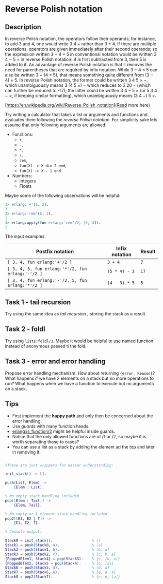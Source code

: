 # Reverse Polish notation

## Description

In reverse Polish notation, the operators follow their operands; for instance, to add 3 and 4, one would write 3 4 + rather than 3 + 4. If there are multiple operations, operators are given immediately after their second operands; so the expression written 3 − 4 + 5 in conventional notation would be written 3 4 − 5 + in reverse Polish notation: 4 is first subtracted from 3, then 5 is added to it. An advantage of reverse Polish notation is that it removes the need for parentheses that are required by infix notation. While 3 − 4 × 5 can also be written 3 − (4 × 5), that means something quite different from (3 − 4) × 5. In reverse Polish notation, the former could be written 3 4 5 × −, which unambiguously means 3 (4 5 ×) − which reduces to 3 20 − (which can further be reduced to -17); the latter could be written 3 4 − 5 × (or 5 3 4 − ×, if keeping similar formatting), which unambiguously means (3 4 −) 5 ×.

[https://en.wikipedia.org/wiki/Reverse_Polish_notation](Read more here)

Try writing a calculator that takes a list or arguments and functions and evaluates them following the _reverse Polish notation_.
For simplicity sake lets assume that only following arguments are allowed:
 - Functions:
   - `+`, 
   - `-`, 
   - `*`, 
   - `/`, 
   - `rem`, 
   - `fun(X) -> X div 2 end`, 
   - `fun(X) -> X - 1 end`
 - Numbers:
   - Integers
   - Floats

Maybe some of the following observations will be helpful:
```erlang
1> erlang:'+'(1, 2).
3
2> erlang:'rem'(5, 2).
1
3> erlang:apply(fun erlang:'rem'/2, [5, 3]).
2
```

The input examples:


| Postfix notation| Infix notation |  Result |
|---|---|---|
| `[ 3, 4, fun erlang:'+'/2 ]` | `3 + 4` | `7` |
| `[ 3, 4, 5, fun erlang:'*'/2, fun erlang:'-'/2 ]` |  `(5 * 4) - 3` | `17` |
| `[ 3, 4, fun erlang:'-'/2, 5, fun erlang:'*'/2 ]` |  `(4 - 3) * 5` |  `5` |



## Task 1 - tail recursion

Try using the same idea as _tail recursion_ , storing the stack as a result.

## Task 2 - foldl

Try using `lists:foldl/3`.
Maybe it would be helpful to use named function instead of anonymous passed ti the fold.

## Task 3 - error and error handling

Propose error handling mechanism.
How about returning `{error, Reason}`?
What happens if we have 2 elements on a stack but no more operations to run?
What happens when we have a function to execute but no arguments on a stack.

## Tips

- First implement the **happy path** and only then be concerned about the error handling.
- Use _guards_ with many function heads.
- [erlang:is_function/2](http://erlang.org/doc/man/erlang.html#is_function-2) might be helpful inside guards.
- Notice that the only allowed functions are of /1 or /2, so maybe it is worth separating those to cases?
- You can use a list as a stack by adding the element ad the top and later in removing it:

```erlang

%These are just wrappers for easier understanding:

init_stack() -> [].

push(List, Elem) ->
    [Elem | List].

% No empty stack handling included
pop([Elem | Tail]) ->
    {Elem, Tail}.

% No empty or 1 element stack handling included
pop2([E1, E2 | T]) ->
    {E1, E2, T}.

% Console output:

Stack0 = init_stack().                  % []
Stack1 = push(Stack0, a).               % [a]
Stack2 = push(Stack1, b).               % [b, a]
Stack3 = push(Stack2, c).               % [c, b, a]
{PoppedElem1, Stack4} = pop(Stack3).    % {c, [b, a]}
{PoppedElem2, Stack5 = pop(Stack4).     % {b, [a]}
Stack6 = push(Stack5, d).               % [d, a]
Stack7 = push(Stack6, e).               % [e, d, a]
Stack8 = pop2(Stack7).                  % {e, d, [a]}
```
